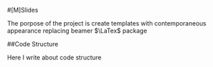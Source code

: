 #[M]Slides

The porpose of the project is create templates with contemporaneous appearance replacing beamer $\LaTex$ package

##Code Structure

Here I write about code structure
